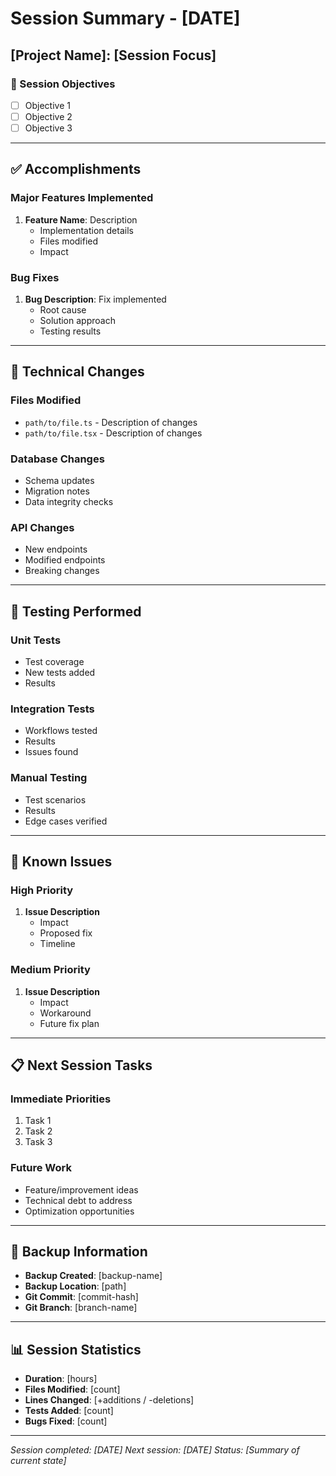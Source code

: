 # Session Summary - [DATE]
## [Project Name]: [Session Focus]

### **🎯 Session Objectives**
- [ ] Objective 1
- [ ] Objective 2
- [ ] Objective 3

---

## **✅ Accomplishments**

### **Major Features Implemented**
1. **Feature Name**: Description
   - Implementation details
   - Files modified
   - Impact

### **Bug Fixes**
1. **Bug Description**: Fix implemented
   - Root cause
   - Solution approach
   - Testing results

---

## **🔧 Technical Changes**

### **Files Modified**
- `path/to/file.ts` - Description of changes
- `path/to/file.tsx` - Description of changes

### **Database Changes**
- Schema updates
- Migration notes
- Data integrity checks

### **API Changes**
- New endpoints
- Modified endpoints
- Breaking changes

---

## **🧪 Testing Performed**

### **Unit Tests**
- Test coverage
- New tests added
- Results

### **Integration Tests**
- Workflows tested
- Results
- Issues found

### **Manual Testing**
- Test scenarios
- Results
- Edge cases verified

---

## **🐛 Known Issues**

### **High Priority**
1. **Issue Description**
   - Impact
   - Proposed fix
   - Timeline

### **Medium Priority**
1. **Issue Description**
   - Impact
   - Workaround
   - Future fix plan

---

## **📋 Next Session Tasks**

### **Immediate Priorities**
1. Task 1
2. Task 2
3. Task 3

### **Future Work**
- Feature/improvement ideas
- Technical debt to address
- Optimization opportunities

---

## **💾 Backup Information**
- **Backup Created**: [backup-name]
- **Backup Location**: [path]
- **Git Commit**: [commit-hash]
- **Git Branch**: [branch-name]

---

## **📊 Session Statistics**
- **Duration**: [hours]
- **Files Modified**: [count]
- **Lines Changed**: [+additions / -deletions]
- **Tests Added**: [count]
- **Bugs Fixed**: [count]

---

*Session completed: [DATE]*
*Next session: [DATE]*
*Status: [Summary of current state]*

